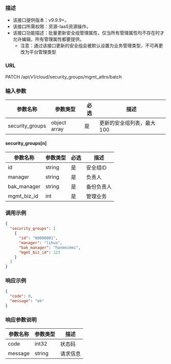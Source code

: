 ### 描述

- 该接口提供版本：v9.9.9+。
- 该接口所需权限：资源-IaaS资源操作。
- 该接口功能描述：批量更新安全组管理属性，仅当所有管理属性均不存在时才允许编辑，所有管理属性都要提供。
    - 注意：通过该接口更新的安全组会被默认设置为业务管理类型，不可再更改为平台管理类型

### URL

PATCH /api/v1/cloud/security_groups/mgmt_attrs/batch

### 输入参数

| 参数名称            | 参数类型         | 必选 | 描述             |
|-----------------|--------------|----|----------------|
| security_groups | object array | 是  | 更新的安全组列表，最大100 |

#### security_groups[n]

| 参数名称        | 参数类型   | 必选 | 描述    |
|-------------|--------|----|-------|
| id          | string | 是  | 安全组ID |
| manager     | string | 是  | 负责人   |
| bak_manager | string | 是  | 备份负责人 |
| mgmt_biz_id | int    | 是  | 管理业务  |

### 调用示例

```json
{
  "security_groups": [
    {
      "id": "00000001",
      "manager": "lihua",
      "bak_manager": "hanmeimei",
      "mgmt_biz_id": 123
    }
  ]
}
```

### 响应示例

```json
{
  "code": 0,
  "message": "ok"
}
```

### 响应参数说明

| 参数名称    | 参数类型   | 描述   |
|---------|--------|------|
| code    | int32  | 状态码  |
| message | string | 请求信息 |
